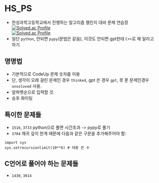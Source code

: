 # HS_PS
- 한성과학고등학교에서 진행하는 알고리즘 챌린지 대비 문제 연습장
[![Solved.ac Profile](http://mazassumnida.wtf/api/v2/generate_badge?boj=janguniverse)](https://solved.ac/profile/janguniverse)  
[![Solved.ac Profile](http://mazassumnida.wtf/api/v2/generate_badge?boj=djsiui12)](https://solved.ac/profile/djsiui12)
- 일단 `python`, 안되면 `pypy`(문법은 같음), 이것도 안되면 gpt한테 `C++`로 해 달라고 하기

## 명명법
- 기본적으로 CodeUp 문제 숫자를 이용
- 단, 생각이 오래 걸린 문제인 경우 `thinked`, gpt 쓴 경우 `gpt`, 못 푼 문제인경우 `unsoloved` 사용.
- 알파벳순으로 입력할 것.
- 승후 화이팅


## 특이한 문제들
- `1516`, `3733` python으로 풀면 시간초과 -> pypy로 풀기
- `3704` 재귀 깊이 한계 때문에 다음과 같은 구문을 추가해주어야 함:
```
import sys
sys.setrecursionlimit(10**6) # 대충 큰 수
```

## C언어로 풀어야 하는 문제들
- `1430`, `3014`

